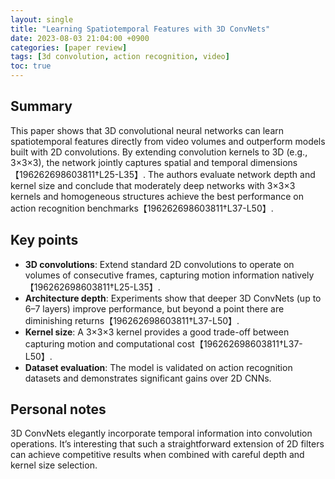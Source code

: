 ```yaml
---
layout: single
title: "Learning Spatiotemporal Features with 3D ConvNets"
date: 2023-08-03 21:04:00 +0900
categories: [paper review]
tags: [3d convolution, action recognition, video]
toc: true
---
```


## Summary

This paper shows that 3D convolutional neural networks can learn spatiotemporal features directly from video volumes and outperform models built with 2D convolutions. By extending convolution kernels to 3D (e.g., 3×3×3), the network jointly captures spatial and temporal dimensions【196262698603811†L25-L35】. The authors evaluate network depth and kernel size and conclude that moderately deep networks with 3×3×3 kernels and homogeneous structures achieve the best performance on action recognition benchmarks【196262698603811†L37-L50】.

## Key points
- **3D convolutions**: Extend standard 2D convolutions to operate on volumes of consecutive frames, capturing motion information natively【196262698603811†L25-L35】.
- **Architecture depth**: Experiments show that deeper 3D ConvNets (up to 6–7 layers) improve performance, but beyond a point there are diminishing returns【196262698603811†L37-L50】.
- **Kernel size**: A 3×3×3 kernel provides a good trade-off between capturing motion and computational cost【196262698603811†L37-L50】.
- **Dataset evaluation**: The model is validated on action recognition datasets and demonstrates significant gains over 2D CNNs.

## Personal notes

3D ConvNets elegantly incorporate temporal information into convolution operations. It’s interesting that such a straightforward extension of 2D filters can achieve competitive results when combined with careful depth and kernel size selection.
